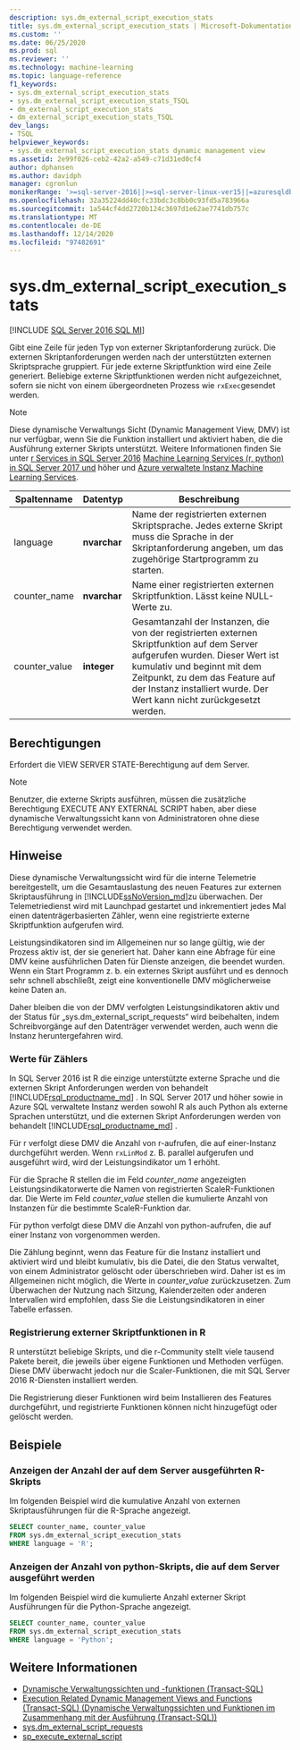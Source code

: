 ```yaml
---
description: sys.dm_external_script_execution_stats
title: sys.dm_external_script_execution_stats | Microsoft-Dokumentation
ms.custom: ''
ms.date: 06/25/2020
ms.prod: sql
ms.reviewer: ''
ms.technology: machine-learning
ms.topic: language-reference
f1_keywords:
- sys.dm_external_script_execution_stats
- sys.dm_external_script_execution_stats_TSQL
- dm_external_script_execution_stats
- dm_external_script_execution_stats_TSQL
dev_langs:
- TSQL
helpviewer_keywords:
- sys.dm_external_script_execution_stats dynamic management view
ms.assetid: 2e99f026-ceb2-42a2-a549-c71d31ed0cf4
author: dphansen
ms.author: davidph
manager: cgronlun
monikerRange: '>=sql-server-2016||>=sql-server-linux-ver15||=azuresqldb-mi-current'
ms.openlocfilehash: 32a35224dd40cfc33bdc3c8bb0c93fd5a783966a
ms.sourcegitcommit: 1a544cf4dd2720b124c3697d1e62ae7741db757c
ms.translationtype: MT
ms.contentlocale: de-DE
ms.lasthandoff: 12/14/2020
ms.locfileid: "97482691"
---
```

# <a name="sysdm_external_script_execution_stats"></a>sys.dm_external_script_execution_stats
[!INCLUDE [SQL Server 2016 SQL MI](../../includes/applies-to-version/sqlserver2016-asdbmi.md)]

Gibt eine Zeile für jeden Typ von externer Skriptanforderung zurück. Die externen Skriptanforderungen werden nach der unterstützten externen Skriptsprache gruppiert. Für jede externe Skriptfunktion wird eine Zeile generiert. Beliebige externe Skriptfunktionen werden nicht aufgezeichnet, sofern sie nicht von einem übergeordneten Prozess wie `rxExec`gesendet werden.
  
> [!NOTE]  
> Diese dynamische Verwaltungs Sicht (Dynamic Management View, DMV) ist nur verfügbar, wenn Sie die Funktion installiert und aktiviert haben, die die Ausführung externer Skripts unterstützt. Weitere Informationen finden Sie unter [r Services in SQL Server 2016](../../machine-learning/r/sql-server-r-services.md) [Machine Learning Services (r, python) in SQL Server 2017 und](../../machine-learning/sql-server-machine-learning-services.md) höher und [Azure verwaltete Instanz Machine Learning Services](/azure/azure-sql/managed-instance/machine-learning-services-overview).
  
|Spaltenname|Datentyp|Beschreibung|  
|-----------------|---------------|-----------------|  
|language|**nvarchar**|Name der registrierten externen Skriptsprache. Jedes externe Skript muss die Sprache in der Skriptanforderung angeben, um das zugehörige Startprogramm zu starten. |  
|counter_name|**nvarchar**|Name einer registrierten externen Skriptfunktion. Lässt keine NULL-Werte zu.|  
|counter_value|**integer**|Gesamtanzahl der Instanzen, die von der registrierten externen Skriptfunktion auf dem Server aufgerufen wurden. Dieser Wert ist kumulativ und beginnt mit dem Zeitpunkt, zu dem das Feature auf der Instanz installiert wurde. Der Wert kann nicht zurückgesetzt werden.|  

## <a name="permissions"></a>Berechtigungen

 Erfordert die VIEW SERVER STATE-Berechtigung auf dem Server.  
  
> [!NOTE]  
> Benutzer, die externe Skripts ausführen, müssen die zusätzliche Berechtigung EXECUTE ANY EXTERNAL SCRIPT haben, aber diese dynamische Verwaltungssicht kann von Administratoren ohne diese Berechtigung verwendet werden.
  
## <a name="remarks"></a>Hinweise

  Diese dynamische Verwaltungssicht wird für die interne Telemetrie bereitgestellt, um die Gesamtauslastung des neuen Features zur externen Skriptausführung in [!INCLUDE[ssNoVersion_md](../../includes/ssnoversion-md.md)]zu überwachen. Der Telemetriedienst wird mit Launchpad gestartet und inkrementiert jedes Mal einen datenträgerbasierten Zähler, wenn eine registrierte externe Skriptfunktion aufgerufen wird.

Leistungsindikatoren sind im Allgemeinen nur so lange gültig, wie der Prozess aktiv ist, der sie generiert hat. Daher kann eine Abfrage für eine DMV keine ausführlichen Daten für Dienste anzeigen, die beendet wurden. Wenn ein Start Programm z. b. ein externes Skript ausführt und es dennoch sehr schnell abschließt, zeigt eine konventionelle DMV möglicherweise keine Daten an.

Daher bleiben die von der DMV verfolgten Leistungsindikatoren aktiv und der Status für „sys.dm_external_script_requests“ wird beibehalten, indem Schreibvorgänge auf den Datenträger verwendet werden, auch wenn die Instanz heruntergefahren wird.

### <a name="counter-values"></a>Werte für Zählers

In SQL Server 2016 ist R die einzige unterstützte externe Sprache und die externen Skript Anforderungen werden von behandelt [!INCLUDE[rsql_productname_md](../../includes/rsql-productname-md.md)] . In SQL Server 2017 und höher sowie in Azure SQL verwaltete Instanz werden sowohl R als auch Python als externe Sprachen unterstützt, und die externen Skript Anforderungen werden von behandelt [!INCLUDE[rsql_productname_md](../../includes/rsql-productnamenew-md.md)] .

Für r verfolgt diese DMV die Anzahl von r-aufrufen, die auf einer-Instanz durchgeführt werden. Wenn `rxLinMod` z. B. parallel aufgerufen und ausgeführt wird, wird der Leistungsindikator um 1 erhöht.

Für die Sprache R stellen die im Feld *counter_name* angezeigten Leistungsindikatorwerte die Namen von registrierten ScaleR-Funktionen dar. Die Werte im Feld *counter_value* stellen die kumulierte Anzahl von Instanzen für die bestimmte ScaleR-Funktion dar. 

Für python verfolgt diese DMV die Anzahl von python-aufrufen, die auf einer Instanz von vorgenommen werden.

Die Zählung beginnt, wenn das Feature für die Instanz installiert und aktiviert wird und bleibt kumulativ, bis die Datei, die den Status verwaltet, von einem Administrator gelöscht oder überschrieben wird. Daher ist es im Allgemeinen nicht möglich, die Werte in *counter_value* zurückzusetzen. Zum Überwachen der Nutzung nach Sitzung, Kalenderzeiten oder anderen Intervallen wird empfohlen, dass Sie die Leistungsindikatoren in einer Tabelle erfassen.

### <a name="registration-of-external-script-functions-in-r"></a>Registrierung externer Skriptfunktionen in R

R unterstützt beliebige Skripts, und die r-Community stellt viele tausend Pakete bereit, die jeweils über eigene Funktionen und Methoden verfügen. Diese DMV überwacht jedoch nur die Scaler-Funktionen, die mit SQL Server 2016 R-Diensten installiert werden.

Die Registrierung dieser Funktionen wird beim Installieren des Features durchgeführt, und registrierte Funktionen können nicht hinzugefügt oder gelöscht werden.

## <a name="examples"></a>Beispiele  
  
### <a name="viewing-the-number-of-r-scripts-run-on-the-server"></a>Anzeigen der Anzahl der auf dem Server ausgeführten R-Skripts

 Im folgenden Beispiel wird die kumulative Anzahl von externen Skriptausführungen für die R-Sprache angezeigt.  
  
```sql
SELECT counter_name, counter_value
FROM sys.dm_external_script_execution_stats
WHERE language = 'R';
```  

### <a name="viewing-the-number-of-python-scripts-run-on-the-server"></a>Anzeigen der Anzahl von python-Skripts, die auf dem Server ausgeführt werden

Im folgenden Beispiel wird die kumulierte Anzahl externer Skript Ausführungen für die Python-Sprache angezeigt.  
  
```sql
SELECT counter_name, counter_value
FROM sys.dm_external_script_execution_stats
WHERE language = 'Python';
```  

## <a name="see-also"></a>Weitere Informationen

+ [Dynamische Verwaltungssichten und -funktionen &#40;Transact-SQL&#41;](~/relational-databases/system-dynamic-management-views/system-dynamic-management-views.md)
+ [Execution Related Dynamic Management Views and Functions &#40;Transact-SQL&#41; (Dynamische Verwaltungssichten und Funktionen im Zusammenhang mit der Ausführung (Transact-SQL))](../../relational-databases/system-dynamic-management-views/execution-related-dynamic-management-views-and-functions-transact-sql.md)
+ [sys.dm_external_script_requests](../../relational-databases/system-dynamic-management-views/sys-dm-external-script-requests.md)  
+ [sp_execute_external_script](../../relational-databases/system-stored-procedures/sp-execute-external-script-transact-sql.md)  
